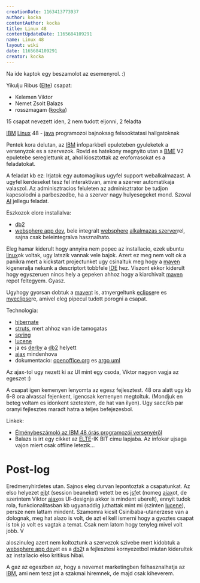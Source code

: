 ```yaml
---
creationDate: 1163413773937 
author: kocka 
contentAuthor: kocka 
title: Linux 48 
contentUpdateDate: 1165684109291 
name: Linux 48 
layout: wiki 
date: 1165684109291 
creator: kocka 
---
```

Na ide kaptok egy beszamolot az esemenyrol. :)

Yikulju Ribus ([Elte](elte.html)) csapat:

*   Kelemen Viktor
*   Nemet Zsolt Balazs
*   rosszmagam ([kocka](kocka.html))



15 csapat nevezett iden, 2 nem tudott eljonni, 2 feladta



[IBM](IBM.html) [Linux](Linux.html) 48 - [java](java.html) programozoi bajnoksag felsooktatasi hallgatoknak



Pentek kora delutan, az [IBM](IBM.html) infoparkbeli epuleteben gyuleketek a versenyzok es a szervezok. Rovid es hatekony megnyito utan a [BME](Missing.html) V2 epuletebe sereglettunk at, ahol kiosztottak az eroforrasokat es a feladatokat.



A feladat kb ez: Irjatok egy automagikus ugyfel support webalkalmazast. A ugyfel kerdeseket tesz fel interaktivan, amire a szerver automatikaja valaszol. Az adminisztracios feluleten az adminisztrator be tudjon kapcsolodni a parbeszedbe, ha a szerver nagy hulyesegeket mond. Szoval [AI](AI.html) jellegu feladat.



Eszkozok elore installalva:
*   [db2](DB2.html)
*   [websphere app dev](Websphere%20App%20Dev.html), bele integralt [websphere](Websphere.html) [alkalmazas szerver](Alkalmazas%20Szerver.html)rel, sajna csak beleintegralva hasznalhato.



Eleg hamar kiderult hogy annyira nem popec az installacio, ezek ubuntu [linux](Linux.html)ok voltak, ugy latszik vannak vele bajok. Azert ez meg nem volt ok a panikra mert a kickstart projectunket ugy csinaltuk meg hogy a [maven](maven.html) kigeneralja nekunk a descriptort tobbfele [IDE](IDE.html) hez. Viszont ekkor kiderult hogy egyszeruen nincs hely a gepeken ahhoz hogy a kiarchivalt [maven](maven.html) repot feltegyem. Gyasz.



Ugyhogy gyorsan dobtuk a [maven](maven.html)t is, atnyergeltunk [eclipse](Eclipse.html)re es [myeclipse](myeclipse.html)re, amivel eleg pipecul tudott porogni a csapat.



Technologia:
*   [hibernate](Hibernate.html)
*   [struts](struts.html), mert ahhoz van ide tamogatas
*   [spring](spring.html)
*   [lucene](Lucene.html)
*   ja es [derby](Derby.html) a [db2](DB2.html) helyett
*   [ajax](ajax.html) mindenhova
*   dokumentacio: [openoffice.org](OpenOffice.org.html) es [argo uml](Argo%20UML.html)



Az ajax-tol ugy nezett ki az UI mint egy csoda, Viktor nagyon vagja az egeszet :)



A csapat igen kemenyen lenyomta az egesz fejlesztest. 48 ora alatt ugy kb 6-8 ora alvassal fejenkent, igencsak kemenyen megtoltuk. (Mondjuk en beteg voltam es idonkent szetestem, de hat van ilyen). Ugy sacc/kb par oranyi fejlesztes maradt hatra a teljes befejezesbol.



Linkek:
*   [Élménybeszámoló az IBM 48 órás programozói versenyéről](http://www.javaforum.hu/?newsId=170)
*   Balazs is irt egy cikket az [ELTE](elte.html)-IK BIT cimu lapjaba. Az infokar ujsaga vajon miert csak offline letezik...

# Post-log



Eredmenyhirdetes utan. Sajnos eleg durvan lepontoztak a csapatunkat. Az elso helyezet [ejb](EJB.html)t (session beaneket) vetett be es [jsf](JSF.html)et (nomeg [ajax](ajax.html)ot, de szerintem Viktor [ajax](ajax.html)os UI-designja akkor is mindent uberelt), ennyit tudok rola, funkcionalitasban kb ugyanaddig juthattak mint mi (szinten [lucene](Lucene.html)), persze nem lattam mindent. Szamomra kicsit Csinibaba-utanerzese van a dolognak, meg hat alazo is volt, de azt el kell ismerni hogy a gyoztes csapat is tok jo volt es vagtak a temat. Csak nem latom hogy tenyleg mivel volt jobb. V



aloszinuleg azert nem koltoztunk a szervezok szivebe mert kidobtuk a [websphere app dev](Websphere%20App%20Dev.html)et es a [db2](DB2.html)t a fejlesztesi kornyezetbol miutan kiderultek az installacio elso kritikus hibai.



A gaz az egeszben az, hogy a nevemet marketingben felhasznalhatja az [IBM](IBM.html), ami nem tesz jot a szakmai hiremnek, de majd csak kiheverem. 

